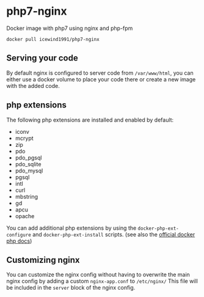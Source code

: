 # php7-nginx

Docker image with php7 using nginx and php-fpm

```
docker pull icewind1991/php7-nginx
```

## Serving your code

By default nginx is configured to server code from `/var/www/html`, you can either use a docker volume to place your code there or create a new image with the added code.

## php extensions

The following php extensions are installed and enabled by default:

- iconv
- mcrypt
- zip
- pdo
- pdo_pgsql
- pdo_sqlite
- pdo_mysql
- pgsql
- intl
- curl
- mbstring
- gd
- apcu
- opache

You can add additional php extensions by using the `docker-php-ext-configure` and `docker-php-ext-install` scripts. (see also the [official docker php docs](https://hub.docker.com/_/php/))

## Customizing nginx 

You can customize the nginx config without having to overwrite the main nginx config by adding a custom `nginx-app.conf` to `/etc/nginx/`
This file will be included in the `server` block of the nginx config.